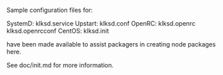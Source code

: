 Sample configuration files for:

SystemD: klksd.service
Upstart: klksd.conf
OpenRC:  klksd.openrc
         klksd.openrcconf
CentOS:  klksd.init

have been made available to assist packagers in creating node packages here.

See doc/init.md for more information.
